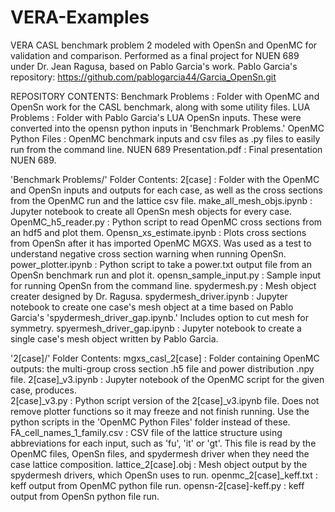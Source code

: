 # VERA-Examples
VERA CASL benchmark problem 2 modeled with OpenSn and OpenMC for validation and comparison.
Performed as a final project for NUEN 689 under Dr. Jean Ragusa, based on Pablo Garcia's work.
Pablo Garcia's repository: https://github.com/pablogarcia44/Garcia_OpenSn.git

REPOSITORY CONTENTS:
Benchmark Problems :         Folder with OpenMC and OpenSn work for the CASL benchmark,
                             along with some utility files.
LUA Problems :               Folder with Pablo Garcia's LUA OpenSn inputs. These were 
                             converted into the opensn python inputs in 'Benchmark Problems.'
OpenMC Python Files :        OpenMC benchmark inputs and csv files as .py files to easily
                             run from the command line.
NUEN 689 Presentation.pdf :  Final presentation NUEN 689.
                      
'Benchmark Problems/' Folder Contents:
2[case] :                    Folder with the OpenMC and OpenSn inputs and outputs for each case,
                             as well as the cross sections from the OpenMC run and the lattice 
                             csv file.
make_all_mesh_objs.ipynb :   Jupyter notebook to create all OpenSn mesh objects for every case.
OpenMC_h5_reader.py :        Python script to read OpenMC cross sections from an hdf5 and plot them.
Opensn_xs_estimate.ipynb :   Plots cross sections from OpenSn after it has imported OpenMC MGXS.
                             Was used as a test to understand negative cross section warning when 
                             running OpenSn.
power_plotter.ipynb :        Python script to take a power.txt output file from an OpenSn benchmark
                             run and plot it.
opensn_sample_input.py :     Sample input for running OpenSn from the command line.
spydermesh.py :              Mesh object creater designed by Dr. Ragusa.
spydermesh_driver.ipynb :    Jupyter notebook to create one case's mesh object at a time based on Pablo
                             Garcia's 'spydermesh_driver_gap.ipynb.' Includes option to cut mesh for symmetry.
spyermesh_driver_gap.ipynb : Jupyter notebook to create a single case's mesh object written by Pablo Garcia.

'2[case]/' Folder Contents:
mgxs_casl_2[case] :          Folder containing OpenMC outputs: the multi-group cross section .h5 file and power 
                             distribution .npy file.
2[case]_v3.ipynb :           Jupyter notebook of the OpenMC script for the given case, produces.   
2[case]_v3.py :              Python script version of the 2[case]_v3.ipynb file. Does not remove plotter
                             functions so it may freeze and not finish running. Use the python scripts 
                             in the 'OpenMC Python Files' folder instead of these.
FA_cell_names_1_family.csv : CSV file of the lattice structure using abbreviations for each input, such as 'fu',
                             'it' or 'gt'. This file is read by the OpenMC files, OpenSn files, and spydermesh 
                             driver when they need the case lattice composition.
lattice_2[case].obj :        Mesh object output by the spydermesh drivers, which OpenSn uses to run.
openmc_2[case]_keff.txt :    keff output from OpenMC python file run.
opensn-2[case]-keff.py :     keff output from OpenSn python file run.    